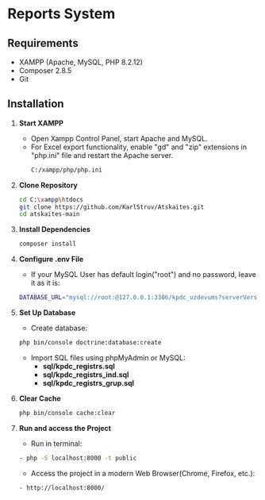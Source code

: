 # Reports System

## Requirements
- XAMPP (Apache, MySQL, PHP 8.2.12)
- Composer 2.8.5
- Git

## Installation
1. **Start XAMPP**
   - Open Xampp Control Panel, start Apache and MySQL.
   - For Excel export functionality, enable "gd" and "zip" extensions in "php.ini" file and restart the Apache server.
       ```bash
       C:/xampp/php/php.ini
       ```

2. **Clone Repository**
   ```bash
   cd C:\xampp\htdocs
   git clone https://github.com/KarlStruv/Atskaites.git
   cd atskaites-main
   ```
3. **Install Dependencies**
   ```bash
   composer install
   ```
4. **Configure .env File** 
   - If your MySQL User has default login("root") and no password, leave it as it is:
   ```bash
   DATABASE_URL="mysql://root:@127.0.0.1:3306/kpdc_uzdevums?serverVersion=8.0.37"
   ```
5. **Set Up Database** 
    - Create database:
   ```bash
   php bin/console doctrine:database:create
   ```
   - Import SQL files using phpMyAdmin or MySQL:
     - **sql/kpdc_registrs.sql**
     - **sql/kpdc_registrs_ind.sql**
     - **sql/kpdc_registrs_grup.sql**
6. **Clear Cache** 
   ```bash
   php bin/console cache:clear
   ```
7. **Run and access the Project** 
    - Run in terminal:
    ```bash
    - php -S localhost:8000 -t public
    ```
    - Access the project in a modern Web Browser(Chrome, Firefox, etc.):
    ```bash
    - http://localhost:8000/
    ```

